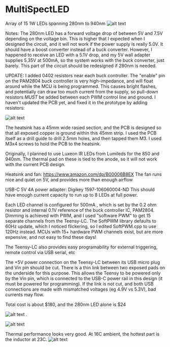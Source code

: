 # MultiSpectLED
Array of 15 1W LEDs spanning 280nm to 940nm
![alt text](https://github.com/benkrasnow/MultiSpectLED/blob/main/MultiSpectLED.gif?raw=true)


Notes:  The 280nm LED has a forward voltage drop of between 5V and 7.5V depending on the voltage bin.  This is higher that I expected when I designed the circuit, and it will not work if the power supply is really 5.0V.  It should have a boost converter instead of a buck converter.  However, I happened to receive an LED with a 5.1V drop, and my 5V wall adapter supplies 5.35V at 500mA, so the system works with the buck converter, just barely.  This part of the circuit should be redesigned if 280nm is needed.

UPDATE:  I added 0402 resistors near each buck controller.
The "enable" pin on the PAM2804 buck controller is very high-impedance, and will float around while the MCU is being programmed.  This causes bright flashes, and potentially can draw too much current from the supply, so pull-down resistors *MUST* be added between each PWM control line and ground.  I haven't updated the PCB yet, and fixed it in the prototype by adding resistors:

![alt text](https://github.com/benkrasnow/MultiSpectLED/blob/main/resistor_bodge.jpg?raw=true)

The heatsink has a 45mm wide rasied section, and the PCB is designed so that all exposed copper is ground within this 45mm strip. I used the PCB itself as a drill guide to drill 2.5mm holes, and then tapped them M3.  I used M3x4 screws to hold the PCB to the heatsink.

Originally, I planned to use Luxeon IR LEDs from Lumileds for the 850 and 940nm.  The thermal pad on these is tied to the anode, so it will not work with the current PCB design.  

Heatsink and fan: https://www.amazon.com/dp/B00006B8EX
The fan runs nice and quiet on 5V, and provides more than enough airflow

USB-C 5V 4A power adapter:  Digikey 1597-106060004-ND  This should have enough current capacity to run up to 8 LEDs at full power.

Each LED channel is configured for 500mA , which is set by the 0.2 ohm resistor and internal 0.1V reference of the buck controller IC, PAM2804.
Dimming is achieved with PWM, and I used "software PWM" to get 15 separate channels from the Teensy-LC.  The SoftPWM library defaults to 60Hz update, which I noticed flickering, so I edited SoftPWM.cpp to use 120Hz instead.  MCUs with 15+ hardware PWM channels exist, but are more expensive, and not easy to find these days!

The Teensy-LC also provides easy programability for external triggering, remote control via USB serial, etc

The +5V power connection on the Teensy-LC between its USB micro plug and Vin pin should be cut.  There is a thin link between two exposed pads on the underside for this purpose.  This allows the Teensy to be powered only by the Vin pin, which is connected to the USB-C power rail in this design (it must be powered for programming).  If the link is not cut, and both USB connections are made with mismatched voltages (eg 4.9V vs 5.3V), bad currents may flow.



Total cost is about $180, and the 280nm LED alone is $24

![alt text](https://github.com/benkrasnow/MultiSpectLED/blob/main/top3D.jpg?raw=true)
.

![alt text](https://github.com/benkrasnow/MultiSpectLED/blob/main/bottom3D.jpg?raw=true)

Thermal performance looks very good.  At 16C ambient, the hottest part is the inductor at 23C.
![alt text](https://github.com/benkrasnow/MultiSpectLED/blob/main/thermal.jpg?raw=true)
